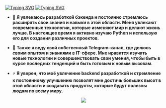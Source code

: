    [![Typing SVG](https://readme-typing-svg.herokuapp.com?color=%2336BCF7&lines=Andrey+Troshin)](https://git.io/typing-svg)
   [![Typing SVG](https://readme-typing-svg.herokuapp.com?color=%2336BCF7&lines=Python+Developer)](https://git.io/typing-svg)

- :seedling: **Я увлекаюсь разработкой бэкенда и постоянно стремлюсь расширять свои знания и навыки в этой области. Меня увлекают современные технологии, которые изменяют мир и делают жизнь лучше. В настоящее время я активно изучаю Python и использую его для создания различных проектов.**

- :telescope: **Также я веду свой собственный Telegram-канал, где делюсь своим опытом и знаниями в IT-сфере. Мне нравится изучать новые технологии и совершенствовать свои умения, чтобы быть в курсе последних тенденций и быть готовым к новым вызовам.**

- :zap: **Я уверен, что моё увлечение backend разработкой и стремление к постоянному улучшению позволят мне достичь больших высот в этой области и создавать продукты, которые будут полезны людям по всему миру.**

 
 
<p align="center">
  <a href="https://skillicons.dev">
    <img src="https://skillicons.dev/icons?i=vscode,py,go,django,fastapi,git,kubernetes,docker,bash,postgres,redis" />
  </a>
</p>
